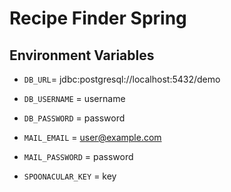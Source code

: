 # Recipe Finder Spring

## Environment Variables
* `DB_URL`= jdbc:postgresql://localhost:5432/demo
* `DB_USERNAME` = username
* `DB_PASSWORD` = password

* `MAIL_EMAIL` = user@example.com
* `MAIL_PASSWORD` = password

* `SPOONACULAR_KEY` = key